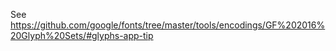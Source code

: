 See https://github.com/google/fonts/tree/master/tools/encodings/GF%202016%20Glyph%20Sets/#glyphs-app-tip
